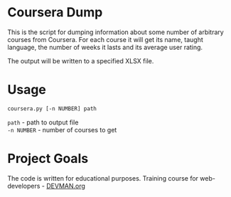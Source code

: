 # Coursera Dump

This is the script for dumping information about some number of arbitrary 
courses from Coursera. For each course it will get its name, taught language, 
the number of weeks it lasts and its average user rating.

The output will be written to a specified XLSX file. 


# Usage

```bash
coursera.py [-n NUMBER] path
```
`path` - path to output file  
`-n NUMBER` - number of courses to get


# Project Goals

The code is written for educational purposes. 
Training course for web-developers - [DEVMAN.org](https://devman.org)
